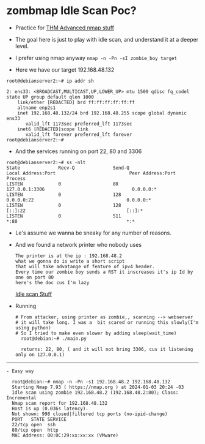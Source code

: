 # zombmap Idle Scan Poc? 
- Practice for [THM Advanced nmap stuff](https://tryhackme.com/room/nmap03)

- The goal here is just to play with idle scan, and understand it at a deeper level.
-  I prefer using nmap anyway `nmap -n -Pn -sI zombie_boy target`

- Here we have our target   192.168.48.132
```
root@debianserver2:~# ip addr sh

2: ens33: <BROADCAST,MULTICAST,UP,LOWER_UP> mtu 1500 qdisc fq_codel state UP group default qlen 1000
    link/ether [REDACTED] brd ff:ff:ff:ff:ff:ff
    altname enp2s1
    inet 192.168.48.132/24 brd 192.168.48.255 scope global dynamic ens33
       valid_lft 1173sec preferred_lft 1173sec
    inet6 [REDACTED]scope link 
       valid_lft forever preferred_lft forever
root@debianserver2:~# 

```
- And the services running on port 22, 80 and 3306
```
root@debianserver2:~# ss -nlt 
State              Recv-Q              Send-Q                           Local Address:Port                           Peer Address:Port             Process             
LISTEN             0                   80                                   127.0.0.1:3306                                0.0.0.0:*                                    
LISTEN             0                   128                                    0.0.0.0:22                                  0.0.0.0:*                                    
LISTEN             0                   128                                       [::]:22                                     [::]:*                                    
LISTEN             0                   511                                          *:80                                        *:*                              

```
- Le's assume we wanna be sneaky for any number of reasons.
- And we found a network printer who nobody uses

  ```
  The printer is at the ip : 192.168.48.2 
  what we gonna do is write a short script
  that will take advatange of feature of ipv4 header.
  Every time our zombie boy sends a RST it inscreases it's ip Id by one on port 80
  here's the doc cus I'm lazy 
  ```
  [Idle scan Stuff](https://fr.wikipedia.org/wiki/Idle_scan)

- Running
  ```
  # From attacker, using printer as zombie,, scanning --> webserver
  # it will take long. I was a  bit scared or running this slowly(I'm using python)
  # So I tried to make even slower by adding sleep(wait_time) 
    root@debian:~# ./main.py 

    returns: 22, 80, ( and it will not bring 3306, cus it listening only on 127.0.0.1)
  ```

----
    - Easy way 
  ```
    root@debian:~# nmap -n -Pn -sI 192.168.48.2 192.168.48.132 
    Starting Nmap 7.93 ( https://nmap.org ) at 2024-01-03 20:24 -03
    Idle scan using zombie 192.168.48.2 (192.168.48.2:80); Class: Incremental
    Nmap scan report for 192.168.48.132
    Host is up (0.036s latency).
    Not shown: 998 closed|filtered tcp ports (no-ipid-change)
    PORT   STATE SERVICE
    22/tcp open  ssh
    80/tcp open  http
    MAC Address: 00:0C:29:xx:xx:xx (VMware)

  ```
